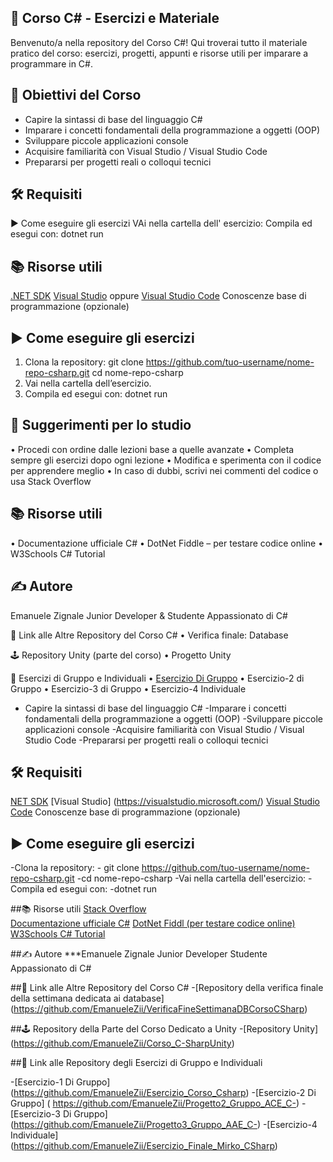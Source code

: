 ## 📘 Corso C# - Esercizi e Materiale

Benvenuto/a nella repository del Corso C#!
Qui troverai tutto il materiale pratico del corso: esercizi, progetti, appunti e risorse utili per imparare a programmare in C#.

## 📌 Obiettivi del Corso

- Capire la sintassi di base del linguaggio C#
- Imparare i concetti fondamentali della programmazione a oggetti (OOP)
- Sviluppare piccole applicazioni console
- Acquisire familiarità con Visual Studio / Visual Studio Code
- Prepararsi per progetti reali o colloqui tecnici

## 🛠️ Requisiti

 ▶️ Come eseguire gli esercizi
    VAi nella cartella dell' esercizio:
     Compila ed esegui con:
     dotnet run
       
## 📚 Risorse utili

[.NET SDK](https://dotnet.microsoft.com/download)
[Visual Studio](https://visualstudio.microsoft.com/) oppure 
[Visual Studio Code](https://code.visualstudio.com/)
Conoscenze base di programmazione (opzionale)

## ▶️ Come eseguire gli esercizi

1. Clona la repository:
   git clone https://github.com/tuo-username/nome-repo-csharp.git
   cd nome-repo-csharp
2.    Vai nella cartella dell’esercizio.
3.    Compila ed esegui con:
       dotnet run
            
            
## 🎯 Suggerimenti per lo studio
   •    Procedi con ordine dalle lezioni base a quelle avanzate
   •    Completa sempre gli esercizi dopo ogni lezione
   •    Modifica e sperimenta con il codice per apprendere meglio
   •    In caso di dubbi, scrivi nei commenti del codice o usa Stack Overflow

## 📚 Risorse utili
   •    Documentazione ufficiale C#
   •    DotNet Fiddle – per testare codice online
   •    W3Schools C# Tutorial

## ✍️ Autore

Emanuele Zignale
Junior Developer & Studente Appassionato di C#

🔗 Link alle Altre Repository del Corso C#
    •    Verifica finale: Database

🕹️ Repository Unity (parte del corso)
    •    Progetto Unity

🧠 Esercizi di Gruppo e Individuali
    •    [Esercizio Di Gruppo]([https://dotnet.microsoft.com/download](https://github.com/EmanueleZii/Esercizio_Corso_Csharp))
    •    Esercizio-2 di Gruppo
    •    Esercizio-3 di Gruppo
    •    Esercizio-4 Individuale
  
   - Capire la sintassi di base del linguaggio C#
        -Imparare i concetti fondamentali della programmazione a oggetti (OOP)
        -Sviluppare piccole applicazioni console
        -Acquisire familiarità con Visual Studio / Visual Studio Code
        -Prepararsi per progetti reali o colloqui tecnici
         
## 🛠️ Requisiti
    
[NET SDK](https://dotnet.microsoft.com/download)
[Visual Studio] (https://visualstudio.microsoft.com/)
[Visual Studio Code](https://code.visualstudio.com/)
Conoscenze base di programmazione (opzionale)
 
## ▶️ Come eseguire gli esercizi 

-Clona la repository:
            - git clone https://github.com/tuo-username/nome-repo-csharp.git 
            -cd nome-repo-csharp 
            -Vai nella cartella dell'esercizio:
        -Compila ed esegui con:
            -dotnet run

   
##📚 Risorse utili
[Stack Overflow](https://stackoverflow.com/questions/tagged/c%23)  
[Documentazione ufficiale C#](https://learn.microsoft.com/it-it/dotnet/csharp/)
[DotNet Fiddl (per testare codice online)](https://dotnetfiddle.net/) 
[W3Schools C# Tutorial](https://www.w3schools.com/cs/) 
   

##✍️ Autore
     ***Emanuele Zignale Junior Developer Studente Appassionato di C#

##🔗 Link alle Altre Repository del Corso C#
    -[Repository della verifica finale della settimana dedicata ai database] (https://github.com/EmanueleZii/VerificaFineSettimanaDBCorsoCSharp)
              
##🕹️ Repository della Parte del Corso Dedicato a Unity
    -[Repository Unity] (https://github.com/EmanueleZii/Corso_C-SharpUnity)
              
   
##🧠 Link alle Repository degli Esercizi di Gruppo e Individuali

-[Esercizio-1 Di Gruppo] (https://github.com/EmanueleZii/Esercizio_Corso_Csharp)
-[Esercizio-2 Di Gruppo] ( https://github.com/EmanueleZii/Progetto2_Gruppo_ACE_C-)
-[Esercizio-3 Di Gruppo] (https://github.com/EmanueleZii/Progetto3_Gruppo_AAE_C-)
-[Esercizio-4 Individuale] (https://github.com/EmanueleZii/Esercizio_Finale_Mirko_CSharp)
 
